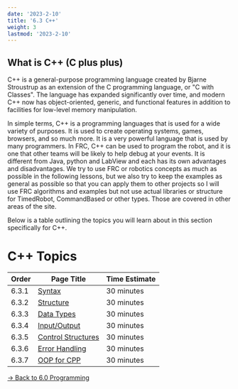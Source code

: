 ```yaml
---
date: '2023-2-10'
title: '6.3 C++'
weight: 3
lastmod: '2023-2-10'
---
```


## What is C++ (C plus plus)

C++ is a general-purpose programming language created by Bjarne Stroustrup as an extension of the C programming language, or "C with Classes". The language has expanded significantly over time, and modern C++ now has object-oriented, generic, and functional features in addition to facilities for low-level memory manipulation. 

In simple terms, C++ is a programming languages that is used for a wide variety of purposes. It is used to create operating systems, games, browsers, and so much more. It is a very powerful language that is used by many programmers. In FRC, C++ can be used to program the robot, and it is one that other teams will be likely to help debug at your events. It is different from Java, python and LabView and each has its own advantages and disadvantages. We try to use FRC or robotics concepts as much as possible in the following lessons, but we also try to keep the examples as general as possible so that you can apply them to other projects so I will use FRC algorithms and examples but not use actual libraries or structure for TimedRobot, CommandBased or other types. Those are covered in other areas of the site.

Below is a table outlining the topics you will learn about in this section specifically for C++.

#  C++ Topics
| Order | Page Title | Time Estimate |
| --- | --- | --- |
| 6.3.1 | [Syntax](/programming/cpp/syntax/) | 30 minutes |
| 6.3.2 | [Structure](/programming/cpp/structure/) | 30 minutes |
| 6.3.3 | [Data Types](/programming/cpp/datatypes/) | 30 minutes |
| 6.3.4 | [Input/Output](/programming/cpp/inputoutput) | 30 minutes |
| 6.3.5 | [Control Structures](/programming/cpp//controlstructures) | 30 minutes |
| 6.3.6 | [Error Handling](/programming/cpp/errorhandling) | 30 minutes |
| 6.3.7 | [OOP for CPP](/programming/cpp/oop) | 30 minutes |

[-> Back to 6.0 Programming](/programming/)